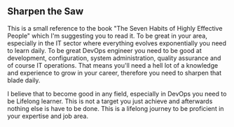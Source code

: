 ## Sharpen the Saw

This is a small reference to the book "The Seven Habits of Highly Effective People" which I'm suggesting you to read it. To be great in your area, especially in the IT sector where everything evolves exponentially you need to learn daily. To be great DevOps engineer you need to be good at development, configuration, system administration, quality assurance and of course IT operations. That means you'll need a hell lot of a knowledge and experience to grow in your career, therefore you need to sharpen that blade daily. 

I believe that to become good in any field, especially in DevOps you need to be Lifelong learner. This is not a target you just achieve and afterwards nothing else is have to be done. This is a lifelong journey to be proficient in your expertise and job area.
